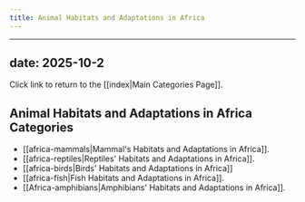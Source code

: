 ```yaml
---
title: Animal Habitats and Adaptations in Africa
---
```

---
date: 2025-10-2
---
Click link to return to the [[index|Main Categories Page]].

## Animal Habitats and Adaptations in Africa Categories

- [[africa-mammals|Mammal's Habitats and Adaptations in Africa]].
- [[africa-reptiles|Reptiles' Habitats and Adaptations in Africa]].
- [[africa-birds|Birds' Habitats and Adaptations in Africa]]
- [[africa-fish|Fish Habitats and Adaptations in Africa]].
- [[Africa-amphibians|Amphibians' Habitats and Adaptations in Africa]].